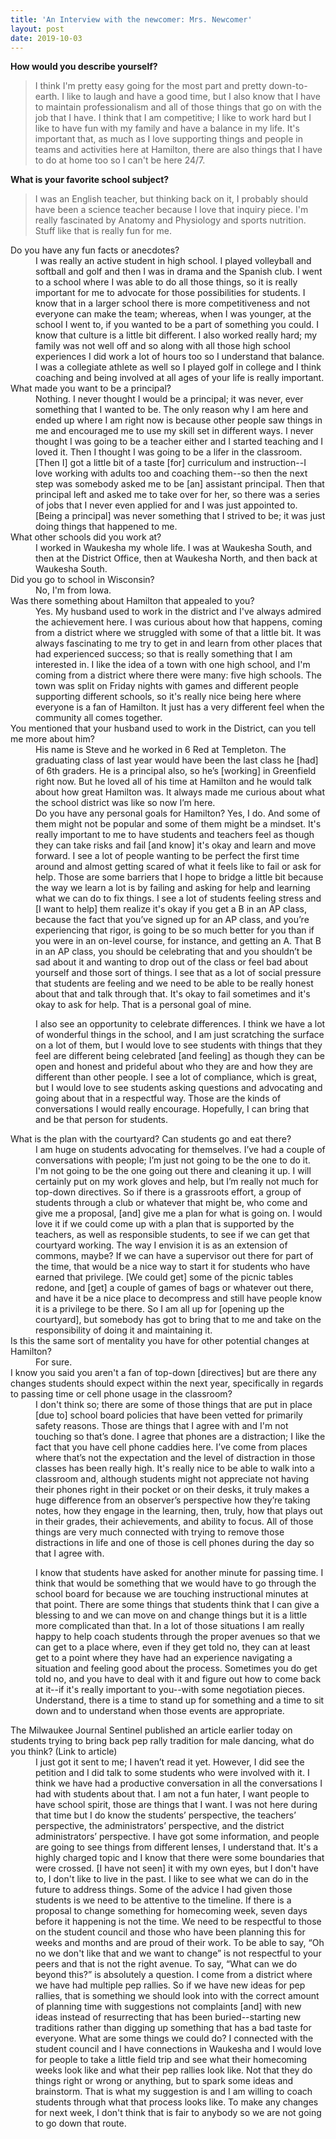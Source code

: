 ```yaml
---
title: 'An Interview with the newcomer: Mrs. Newcomer'
layout: post
date: 2019-10-03
---
```


  <b>How would you describe yourself?</b>
<blockquote>I think I'm pretty easy going for the most part and pretty down-to-earth. I like to laugh and have a good time, but I also know that I have to maintain professionalism and all of those things that go on with the job that I have. I think that I am competitive; I like to work hard but I like to have fun with my family and have a balance in my life. It's important that, as much as I love supporting things and people in teams and activities here at Hamilton, there are also things that I have to do at home too so I can't be here 24/7.</blockquote>
  
  <b>What is your favorite school subject?</b>
<blockquote>I was an English teacher, but thinking back on it, I probably should have been a science teacher because I love that inquiry piece. I'm really fascinated by Anatomy and Physiology and sports nutrition. Stuff like that is really fun for me.</blockquote>
  
  <dt> Do you have any fun facts or anecdotes? </dt>
<dd>I was really an active student in high school. I played volleyball and softball and golf and then I was in drama and the Spanish club. I went to a school where I was able to do all those things, so it is really important for me to advocate for those possibilities for students. I know that in a larger school there is more competitiveness and not everyone can make the team; whereas, when I was younger, at the school I went to, if you wanted to be a part of something you could. I know that culture is a little bit different. I also worked really hard; my family was not well off and so along with all those high school experiences I did work a lot of hours too so I understand that balance. I was a collegiate athlete as well so I played golf in college and I think coaching and being involved at all ages of your life is really important.</dd>
  
  <dt>What made you want to be a principal?</dt>
<dd>Nothing. I never thought I would be a principal; it was never, ever something that I wanted to be. The only reason why I am here and ended up where I am right now is because other people saw things in me and encouraged me to use my skill set in different ways. I never thought I was going to be a teacher either and I started teaching and I loved it. Then I thought I was going to be a lifer in the classroom. [Then I] got a little bit of a taste [for] curriculum and instruction--I love working with adults too and coaching them--so then the next step was somebody asked me to be [an] assistant principal. Then that principal left and asked me to take over for her, so there was a series of jobs that I never even applied for and I was just appointed to. [Being a principal] was never something that I strived to be; it was just doing things that happened to me.</dd>
  
  <dt>What other schools did you work at?</dt>
<dd>I worked in Waukesha my whole life. I was at Waukesha South, and then at the District Office, then at Waukesha North, and then back at Waukesha South.</dd>
  
  <dt>Did you go to school in Wisconsin?</dt>
  <dd>No, I'm from Iowa.</dd>
  
  <dt>Was there something about Hamilton that appealed to you?</dt>
<dd>Yes. My husband used to work in the district and I've always admired the achievement here. I was curious about how that happens, coming from a district where we struggled with some of that a little bit. It was always fascinating to me try to get in and learn from other places that had experienced success; so that is really something that I am interested in. I like the idea of a town with one high school, and I'm coming from a district where there were many: five high schools. The town was split on Friday nights with games and different people supporting different schools, so it's really nice being here where everyone is a fan of Hamilton. It just has a very different feel when the community all comes together.</dd>

<dt>You mentioned that your husband used to work in the District, can you tell me more about him? </dt>
<dd>His name is Steve and he worked in 6 Red at Templeton. The graduating class of last year would have been the last class he [had] of 6th graders. He is a principal also, so he’s [working] in Greenfield right now. But he loved all of his time at Hamilton and he would talk about how great Hamilton was. It always made me curious about what the school district was like so now I’m here.</dd>

<dd>Do you have any personal goals for Hamilton?
Yes, I do. And some of them might not be popular and some of them might be a mindset. It's really important to me to have students and teachers feel as though they can take risks and fail [and know] it's okay and learn and move forward. I see a lot of people wanting to be perfect the first time around and almost getting scared of what it feels like to fail or ask for help. Those are some barriers that I hope to bridge a little bit because the way we learn a lot is by failing and asking for help and learning what we can do to fix things. I see a lot of students feeling stress and [I want to help] them realize it's okay if you get a B in an AP class, because the fact that you’ve signed up for an AP class, and you’re experiencing that rigor, is going to be so much better for you than if you were in an on-level course, for instance, and getting an A. That B in an AP class, you should be celebrating that and you shouldn’t be sad about it and wanting to drop out of the class or feel bad about yourself and those sort of things. I see that as a lot of social pressure that students are feeling and we need to be able to be really honest about that and talk through that. It's okay to fail sometimes and it's okay to ask for help. That is a personal goal of mine.

I also see an opportunity to celebrate differences. I think we have a lot of wonderful things in the school, and I am just scratching the surface on a lot of them, but I would love to see students with things that they feel are different being celebrated [and feeling] as though they can be open and honest and prideful about who they are and how they are different than other people. I see a lot of compliance, which is great, but I would love to see students asking questions and advocating and going about that in a respectful way. Those are the kinds of conversations I would really encourage. Hopefully, I can bring that and be that person for students.</dd>

<dt>What is the plan with the courtyard? Can students go and eat there?</dt>
<dd>I am huge on students advocating for themselves. I’ve had a couple of conversations with people; I’m just not going to be the one to do it. I'm not going to be the one going out there and cleaning it up. I will certainly put on my work gloves and help, but I’m really not much for top-down directives. So if there is a grassroots effort, a group of students through a club or whatever that might be, who come and give me a proposal, [and] give me a plan for what is going on. I would love it if we could come up with a plan that is supported by the teachers, as well as responsible students, to see if we can get that courtyard working. The way I envision it is as an extension of commons, maybe? If we can have a supervisor out there for part of the time, that would be a nice way to start it for students who have earned that privilege. [We could get] some of the picnic tables redone, and [get] a couple of games of bags or whatever out there, and have it be a nice place to decompress and still have people know it is a privilege to be there. So I am all up for [opening up the courtyard], but somebody has got to bring that to me and take on the responsibility of doing it and maintaining it.</dd>

<dt>Is this the same sort of mentality you have for other potential changes at Hamilton?</dt>
<dd>For sure.</dd>

<dt>I know you said you aren't a fan of top-down [directives] but are there any changes students should expect within the next year, specifically in regards to passing time or cell phone usage in the classroom? </dt>
<dd>I don't think so; there are some of those things that are put in place [due to] school board policies that have been vetted for primarily safety reasons. Those are things that I agree with and I'm not touching so that’s done. I agree that phones are a distraction; I like the fact that you have cell phone caddies here. I’ve come from places where that’s not the expectation and the level of distraction in those classes has been really high. It's really nice to be able to walk into a classroom and, although students might not appreciate not having their phones right in their pocket or on their desks, it truly makes a huge difference from an observer’s perspective how they’re taking notes, how they engage in the learning, then, truly, how that plays out in their grades, their achievements, and ability to focus. All of those things are very much connected with trying to remove those distractions in life and one of those is cell phones during the day so that I agree with.

I know that students have asked for another minute for passing time. I think that would be something that we would have to go through the school board for because we are touching instructional minutes at that point. There are some things that students think that I can give a blessing to and we can move on and change things but it is a little more complicated than that. In a lot of those situations I am really happy to help coach students through the proper avenues so that we can get to a place where, even if they get told no, they can at least get to a point where they have had an experience navigating a situation and feeling good about the process. Sometimes you do get told no, and you have to deal with it and figure out how to come back at it--if it's really important to you--with some negotiation pieces. Understand, there is a time to stand up for something and a time to sit down and to understand when those events are appropriate.</dd>

<dt>The Milwaukee Journal Sentinel published an article earlier today on students trying to bring back pep rally tradition for male dancing, what do you think? (Link to article)</dt>

<dd>I just got it sent to me; I haven’t read it yet. However, I did see the petition and I did talk to some students who were involved with it. I think we have had a productive conversation in all the conversations I had with students about that. I am not a fun hater, I want people to have school spirit, those are things that I want. I was not here during that time but I do know the students’ perspective, the teachers’ perspective, the administrators’ perspective, and the district administrators’ perspective. I have got some information, and people are going to see things from different lenses, I understand that. It's a highly charged topic and I know that there were some boundaries that were crossed. [I have not seen] it with my own eyes, but I don't have to, I don't like to live in the past. I like to see what we can do in the future to address things. Some of the advice I had given those students is we need to be attentive to the timeline. If there is a proposal to change something for homecoming week, seven days before it happening is not the time. We need to be respectful to those on the student council and those who have been planning this for weeks and months and are proud of their work. To be able to say, “Oh no we don't like that and we want to change” is not respectful to your peers and that is not the right avenue. To say, “What can we do beyond this?” is absolutely a question. I come from a district where we have had multiple pep rallies. So if we have new ideas for pep rallies, that is something we should look into with the correct amount of planning time with suggestions not complaints [and] with new ideas instead of resurrecting that has been buried--starting new traditions rather than digging up something that has a bad taste for everyone. What are some things we could do? I connected with the student council and I have connections in Waukesha and I would love for people to take a little field trip and see what their homecoming weeks look like and what their pep rallies look like. Not that they do things right or wrong or anything, but to spark some ideas and brainstorm. That is what my suggestion is and I am willing to coach students through what that process looks like. To make any changes for next week, I don't think that is fair to anybody so we are not going to go down that route.</dd>

